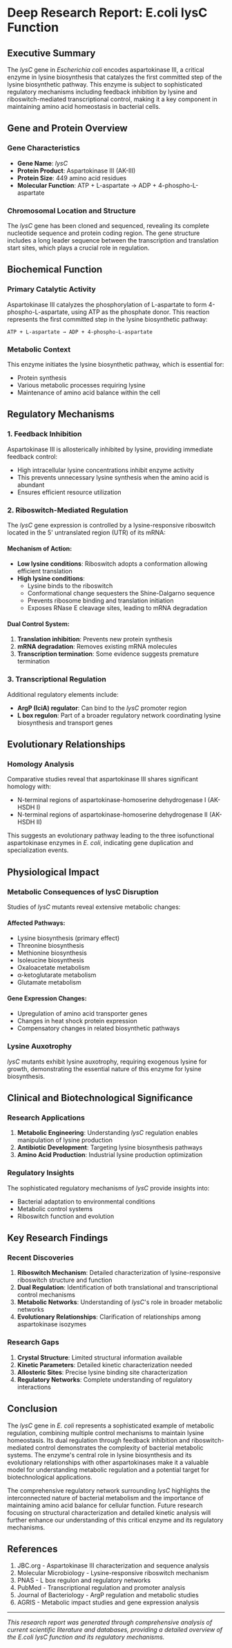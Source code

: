 # Deep Research Report: E.coli lysC Function

## Executive Summary

The *lysC* gene in *Escherichia coli* encodes aspartokinase III, a critical enzyme in lysine biosynthesis that catalyzes the first committed step of the lysine biosynthetic pathway. This enzyme is subject to sophisticated regulatory mechanisms including feedback inhibition by lysine and riboswitch-mediated transcriptional control, making it a key component in maintaining amino acid homeostasis in bacterial cells.

## Gene and Protein Overview

### Gene Characteristics
- **Gene Name**: *lysC*
- **Protein Product**: Aspartokinase III (AK-III)
- **Protein Size**: 449 amino acid residues
- **Molecular Function**: ATP + L-aspartate → ADP + 4-phospho-L-aspartate

### Chromosomal Location and Structure
The *lysC* gene has been cloned and sequenced, revealing its complete nucleotide sequence and protein coding region. The gene structure includes a long leader sequence between the transcription and translation start sites, which plays a crucial role in regulation.

## Biochemical Function

### Primary Catalytic Activity
Aspartokinase III catalyzes the phosphorylation of L-aspartate to form 4-phospho-L-aspartate, using ATP as the phosphate donor. This reaction represents the first committed step in the lysine biosynthetic pathway:

```
ATP + L-aspartate → ADP + 4-phospho-L-aspartate
```

### Metabolic Context
This enzyme initiates the lysine biosynthetic pathway, which is essential for:
- Protein synthesis
- Various metabolic processes requiring lysine
- Maintenance of amino acid balance within the cell

## Regulatory Mechanisms

### 1. Feedback Inhibition
Aspartokinase III is allosterically inhibited by lysine, providing immediate feedback control:
- High intracellular lysine concentrations inhibit enzyme activity
- This prevents unnecessary lysine synthesis when the amino acid is abundant
- Ensures efficient resource utilization

### 2. Riboswitch-Mediated Regulation
The *lysC* gene expression is controlled by a lysine-responsive riboswitch located in the 5' untranslated region (UTR) of its mRNA:

#### Mechanism of Action:
- **Low lysine conditions**: Riboswitch adopts a conformation allowing efficient translation
- **High lysine conditions**: 
  - Lysine binds to the riboswitch
  - Conformational change sequesters the Shine-Dalgarno sequence
  - Prevents ribosome binding and translation initiation
  - Exposes RNase E cleavage sites, leading to mRNA degradation

#### Dual Control System:
1. **Translation inhibition**: Prevents new protein synthesis
2. **mRNA degradation**: Removes existing mRNA molecules
3. **Transcription termination**: Some evidence suggests premature termination

### 3. Transcriptional Regulation
Additional regulatory elements include:
- **ArgP (IciA) regulator**: Can bind to the *lysC* promoter region
- **L box regulon**: Part of a broader regulatory network coordinating lysine biosynthesis and transport genes

## Evolutionary Relationships

### Homology Analysis
Comparative studies reveal that aspartokinase III shares significant homology with:
- N-terminal regions of aspartokinase-homoserine dehydrogenase I (AK-HSDH I)
- N-terminal regions of aspartokinase-homoserine dehydrogenase II (AK-HSDH II)

This suggests an evolutionary pathway leading to the three isofunctional aspartokinase enzymes in *E. coli*, indicating gene duplication and specialization events.

## Physiological Impact

### Metabolic Consequences of lysC Disruption
Studies of *lysC* mutants reveal extensive metabolic changes:

#### Affected Pathways:
- Lysine biosynthesis (primary effect)
- Threonine biosynthesis
- Methionine biosynthesis  
- Isoleucine biosynthesis
- Oxaloacetate metabolism
- α-ketoglutarate metabolism
- Glutamate metabolism

#### Gene Expression Changes:
- Upregulation of amino acid transporter genes
- Changes in heat shock protein expression
- Compensatory changes in related biosynthetic pathways

### Lysine Auxotrophy
*lysC* mutants exhibit lysine auxotrophy, requiring exogenous lysine for growth, demonstrating the essential nature of this enzyme for lysine biosynthesis.

## Clinical and Biotechnological Significance

### Research Applications
1. **Metabolic Engineering**: Understanding *lysC* regulation enables manipulation of lysine production
2. **Antibiotic Development**: Targeting lysine biosynthesis pathways
3. **Amino Acid Production**: Industrial lysine production optimization

### Regulatory Insights
The sophisticated regulatory mechanisms of *lysC* provide insights into:
- Bacterial adaptation to environmental conditions
- Metabolic control systems
- Riboswitch function and evolution

## Key Research Findings

### Recent Discoveries
1. **Riboswitch Mechanism**: Detailed characterization of lysine-responsive riboswitch structure and function
2. **Dual Regulation**: Identification of both translational and transcriptional control mechanisms
3. **Metabolic Networks**: Understanding of *lysC*'s role in broader metabolic networks
4. **Evolutionary Relationships**: Clarification of relationships among aspartokinase isozymes

### Research Gaps
1. **Crystal Structure**: Limited structural information available
2. **Kinetic Parameters**: Detailed kinetic characterization needed
3. **Allosteric Sites**: Precise lysine binding site characterization
4. **Regulatory Networks**: Complete understanding of regulatory interactions

## Conclusion

The *lysC* gene in *E. coli* represents a sophisticated example of metabolic regulation, combining multiple control mechanisms to maintain lysine homeostasis. Its dual regulation through feedback inhibition and riboswitch-mediated control demonstrates the complexity of bacterial metabolic systems. The enzyme's central role in lysine biosynthesis and its evolutionary relationships with other aspartokinases make it a valuable model for understanding metabolic regulation and a potential target for biotechnological applications.

The comprehensive regulatory network surrounding *lysC* highlights the interconnected nature of bacterial metabolism and the importance of maintaining amino acid balance for cellular function. Future research focusing on structural characterization and detailed kinetic analysis will further enhance our understanding of this critical enzyme and its regulatory mechanisms.

## References

1. JBC.org - Aspartokinase III characterization and sequence analysis
2. Molecular Microbiology - Lysine-responsive riboswitch mechanism
3. PNAS - L box regulon and regulatory networks
4. PubMed - Transcriptional regulation and promoter analysis
5. Journal of Bacteriology - ArgP regulation and metabolic studies
6. AGRIS - Metabolic impact studies and gene expression analysis

---

*This research report was generated through comprehensive analysis of current scientific literature and databases, providing a detailed overview of the E.coli lysC function and its regulatory mechanisms.*

